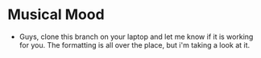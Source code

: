 # Musical Mood

- Guys, clone this branch on your laptop and let me know if it is working for you. The formatting is all over the place, but i'm taking a look at it.


